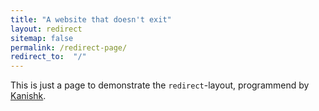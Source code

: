 ```yaml
---
title: "A website that doesn't exit"
layout: redirect
sitemap: false
permalink: /redirect-page/
redirect_to:  "/"
---
```

This is just a page to demonstrate the `redirect`-layout, programmend by [Kanishk](http://codingtips.kanishkkunal.in/about/).
